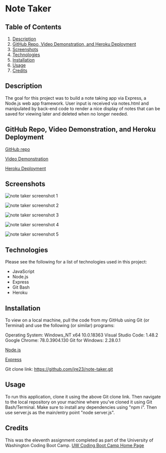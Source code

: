 # Note Taker

## Table of Contents

1. [Description](#Description)
2. [GitHub Repo, Video Demonstration, and Heroku Deployment](#GitHub-Repo-Video-Demonstration-and-Heroku-Deployment)
3. [Screenshots](#Screenshots)
4. [Technologies](#Technologies)
5. [Installation](#Installation)
6. [Usage](#Usage)
7. [Credits](#Credits)

## Description

The goal for this project was to build a note taking app via Express, a Node.js web app framework. User input is received via notes.html and manipulated by back-end code to render a nice display of notes that can be saved for viewing later and deleted when no longer needed.

## GitHub Repo, Video Demonstration, and Heroku Deployment

[GitHub repo](https://github.com/jre23/note-taker)

[Video Demonstration]()

[Heroku Deployment]()

## Screenshots

![note taker screenshot 1]()

![note taker screenshot 2]()

![note taker screenshot 3]()

![note taker screenshot 4]()

![note taker screenshot 5]()

## Technologies

Please see the following for a list of technologies used in this project:

* JavaScript
* Node.js
* Express
* Git Bash
* Heroku

## Installation

To view on a local machine, pull the code from my GitHub using Git (or Terminal) and use the following (or similar) programs:

Operating System: Windows_NT x64 10.0.18363
Visual Studio Code: 1.48.2
Google Chrome: 78.0.3904.130
Git for Windows: 2.28.0.1

[Node.js](https://nodejs.org/en/)

[Express](https://expressjs.com/)

Git clone link: https://github.com/jre23/note-taker.git

## Usage

To run this application, clone it using the above Git clone link. Then navigate to the local repository on your machine where you've cloned it using Git Bash/Terminal. Make sure to install any dependencies using "npm i". Then use server.js as the main/entry point "node server.js".

## Credits

This was the eleventh assignment completed as part of the University of Washington Coding Boot Camp. [UW Coding Boot Camp Home Page](https://bootcamp.uw.edu/coding/)